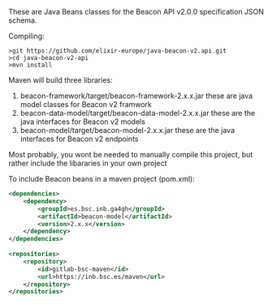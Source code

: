 These are Java Beans classes for the Beacon API v2.0.0 specification JSON schema.

Compiling:
```shell
>git https://github.com/elixir-europe/java-beacon-v2.api.git
>cd java-beacon-v2-api
>mvn install
```
Maven will build three libraries:
1. beacon-framework/target/beacon-framework-2.x.x.jar
these are java model classes for Beacon v2 framwork
2. beacon-data-model/target/beacon-data-model-2.x.x.jar
these are the java interfaces for Beacon v2 models
3. beacon-model/target/beacon-model-2.x.x.jar
these are the java interfaces for Beacon v2 endpoints

Most probably, you wont be needed to manually compile this project, but rather include the libararies in your own project  

To include Beacon beans in a maven project (pom.xml):

```xml
<dependencies>
    <dependency>
        <groupId>es.bsc.inb.ga4gh</groupId>
        <artifactId>beacon-model</artifactId>
        <version>2.x.x</version>
    </dependency>
</dependencies>
     
<repositories>
    <repository>
        <id>gitlab-bsc-maven</id>
        <url>https://inb.bsc.es/maven</url>
    </repository>
</repositories>
```
